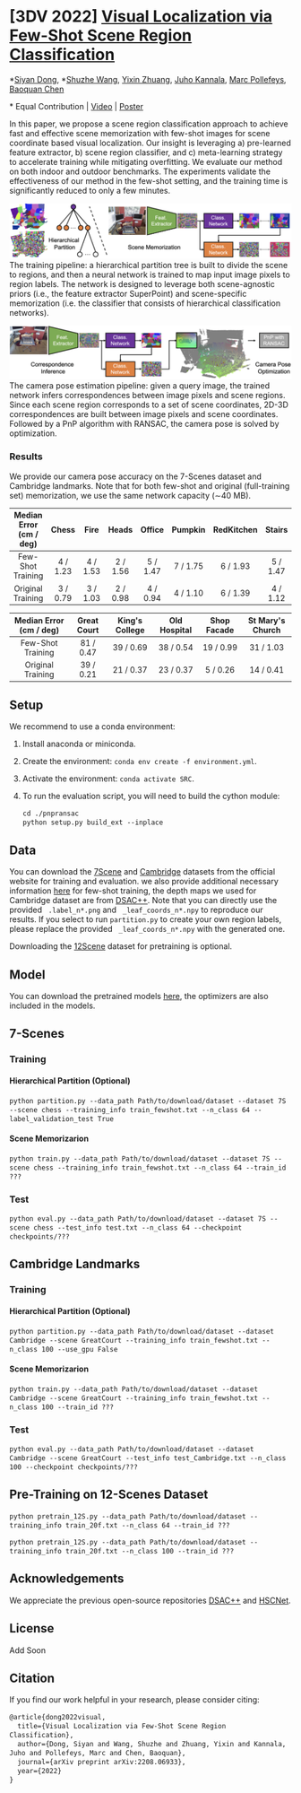 # [3DV 2022] [Visual Localization via Few-Shot Scene Region Classification](https://arxiv.org/pdf/2208.06933.pdf)

*[Siyan Dong](https://siyandong.github.io/), *[Shuzhe Wang](https://ffrivera0.github.io/), [Yixin Zhuang](https://yixin26.github.io/), 
[Juho Kannala](https://users.aalto.fi/~kannalj1/), [Marc Pollefeys](https://people.inf.ethz.ch/pomarc/), [Baoquan Chen](http://cfcs.pku.edu.cn/baoquan/)

\* Equal Contribution | [Video](https://www.youtube.com/watch?v=XyiRQs_3pFo&t=16s) | [Poster](https://drive.google.com/file/d/1qxxfoTPkUik9ryIoH6hCSwkhq4MOXUBQ/view?usp=sharing)

In this paper, we propose a scene region classification approach to achieve fast and effective scene memorization with few-shot images for scene coordinate based visual localization. Our insight is leveraging a) pre-learned feature extractor, b) scene region classifier, and c) meta-learning strategy to accelerate training while mitigating overfitting. We evaluate our method on both indoor and outdoor benchmarks. The experiments validate the effectiveness of our method in the few-shot setting, and the training time is significantly reduced to only a few minutes.

![](figs/fig_train.png)
The training pipeline: a hierarchical partition tree is built to divide the scene to regions, and then a neural network is trained to map input image pixels to region labels. The network is designed to leverage both scene-agnostic priors (i.e., the feature extractor SuperPoint) and scene-specific memorization (i.e. the classifier that consists of hierarchical classification networks).

![](figs/fig_infer.png)
The camera pose estimation pipeline: given a query image, the trained network infers correspondences between image pixels and scene regions. Since each scene region corresponds to a set of scene coordinates, 2D-3D correspondences are built between image pixels and scene coordinates. Followed by a PnP algorithm with RANSAC, the camera pose is solved by optimization.

### Results

We provide our camera pose accuracy on the 7-Scenes dataset and Cambridge landmarks. Note that for both few-shot and original (full-training set) memorization, we use the same network capacity (∼40 MB). 

| Median Error (cm / deg) | Chess | Fire | Heads | Office | Pumpkin | RedKitchen | Stairs |
| :---: | :---: | :---: | :---: | :---: | :---: | :---: | :---: |
| Few-Shot Training | 4 / 1.23 | 4 / 1.53	| 2 / 1.56 | 5 / 1.47 | 7 / 1.75 | 6 / 1.93 | 5 / 1.47 |
| Original Training | 3 / 0.79 | 3 / 1.03	| 2 / 0.98 | 4 / 0.94 | 4 / 1.10	| 6 / 1.39 | 4 / 1.12 |

| Median Error (cm / deg) | Great Court | King's College | Old Hospital | Shop Facade | St Mary's Church |
| :---: | :---: | :---: | :---: | :---: | :---: |
| Few-Shot Training | 81 / 0.47 | 39 / 0.69 | 38 / 0.54 | 19 / 0.99 | 31 / 1.03 |
| Original Training | 39 / 0.21 | 21 / 0.37 | 23 / 0.37 | 5 / 0.26  | 14 / 0.41 |


## Setup

We recommend to use a conda environment:

1. Install anaconda or miniconda.

2. Create the environment: `conda env create -f environment.yml`.

3. Activate the environment: `conda activate SRC`.

4. To run the evaluation script, you will need to build the cython module:

   ```
   cd ./pnpransac
   python setup.py build_ext --inplace
   ```



## Data

You can download the [7Scene](https://www.microsoft.com/en-us/research/project/rgb-d-dataset-7-scenes/) and [Cambridge](https://www.repository.cam.ac.uk/handle/1810/251342;jsessionid=839DB68EBBE095D30318C7A1B61DC875) datasets from the official website for training and evaluation. we also provide additional necessary information [here](https://drive.google.com/drive/folders/1aQYlGh-e9dXnXjh5VI8OSvY-SLxUM4vw?usp=sharing) for few-shot training, the depth maps we used for Cambridge dataset are from [DSAC++](https://github.com/vislearn/LessMore). Note that you can directly use the provided ``` .label_n*.png``` and ``` _leaf_coords_n*.npy``` to reproduce our results. If you select to run ```partition.py``` to create your own region labels, please replace the provided  ``` _leaf_coords_n*.npy```  with the generated one. 

Downloading the [12Scene](https://graphics.stanford.edu/projects/reloc/) dataset for pretraining is optional.



## Model

You can download the pretrained models [here](https://drive.google.com/drive/folders/1XGXEcv02TApyXi8TENOHTYbjxs9ZDtds?usp=sharing), the optimizers are also included in the models.



## 7-Scenes 

### Training

#### Hierarchical Partition (Optional)

```
python partition.py --data_path Path/to/download/dataset --dataset 7S --scene chess --training_info train_fewshot.txt --n_class 64 --label_validation_test True
```

#### Scene Memorizarion

```
python train.py --data_path Path/to/download/dataset --dataset 7S --scene chess --training_info train_fewshot.txt --n_class 64 --train_id ???
```


### Test
```
python eval.py --data_path Path/to/download/dataset --dataset 7S --scene chess --test_info test.txt --n_class 64 --checkpoint checkpoints/???
```




## Cambridge Landmarks

### Training

#### Hierarchical Partition  (Optional)

```
python partition.py --data_path Path/to/download/dataset --dataset Cambridge --scene GreatCourt --training_info train_fewshot.txt --n_class 100 --use_gpu False
```

#### Scene Memorizarion

```
python train.py --data_path Path/to/download/dataset --dataset Cambridge --scene GreatCourt --training_info train_fewshot.txt --n_class 100 --train_id ???
```


### Test
```
python eval.py --data_path Path/to/download/dataset --dataset Cambridge --scene GreatCourt --test_info test_Cambridge.txt --n_class 100 --checkpoint checkpoints/???
```




## Pre-Training on 12-Scenes Dataset
```
python pretrain_12S.py --data_path Path/to/download/dataset --training_info train_20f.txt --n_class 64 --train_id ???
```
```
python pretrain_12S.py --data_path Path/to/download/dataset --training_info train_20f.txt --n_class 100 --train_id ???
```


## Acknowledgements

We appreciate the previous open-source repositories [DSAC++](https://github.com/vislearn/LessMore) and [HSCNet](https://github.com/AaltoVision/hscnet).


## License
Add Soon


## Citation

If you find our work helpful in your research, please consider citing:
```
@article{dong2022visual,
  title={Visual Localization via Few-Shot Scene Region Classification},
  author={Dong, Siyan and Wang, Shuzhe and Zhuang, Yixin and Kannala, Juho and Pollefeys, Marc and Chen, Baoquan},
  journal={arXiv preprint arXiv:2208.06933},
  year={2022}
}
```

